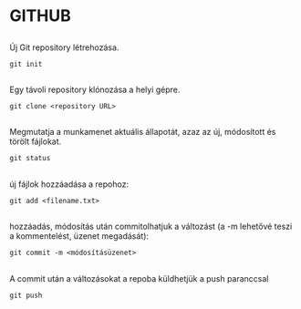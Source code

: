 # GITHUB

##
Új Git repository létrehozása.

`git init`

##
Egy távoli repository klónozása a helyi gépre.

`git clone <repository URL>`

##
Megmutatja a munkamenet aktuális állapotát, azaz az új, módosított és törölt fájlokat.

`git status`

##
új fájlok hozzáadása a repohoz:

`git add <filename.txt>`


##
hozzáadás, módosítás után commitolhatjuk a változást (a -m lehetővé teszi a kommentelést, üzenet megadását):

`git commit -m <módosításüzenet>`

##
A commit után a változásokat a repoba küldhetjük a push paranccsal

`git push`
